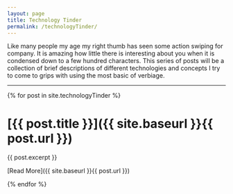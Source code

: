 ```yaml
---
layout: page
title: Technology Tinder
permalink: /technologyTinder/
---
```


Like many people my age my right thumb has seen some action swiping for company. It is amazing how little there is interesting about you
when it is condensed down to a few hundred characters. This series of posts will be a collection of brief descriptions of different
technologies and concepts I try to come to grips with using the most basic of verbiage. 

-----------------------------------

{% for post in site.technologyTinder %}

[{{ post.title }}]({{ site.baseurl }}{{ post.url }})
====================================================

{{ post.excerpt }}

[Read More]({{ site.baseurl }}{{ post.url }})

{% endfor %}